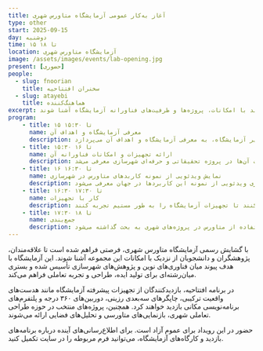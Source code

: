 ```yaml
---
title: آغاز به‌کار عمومی آزمایشگاه متاورس شهری
type: other
start: 2025-09-15
day: دوشنبه
time: ۱۵ تا ۱۸
location: آزمایشگاه متاورس شهری
image: /assets/images/events/lab-opening.jpg
present: [حضوری]
people:
  - slug: fnoorian
    title: سخنران افتتاحیه
  - slug: atayebi
    title: هماهنگ‌‌کننده
excerpt: آزمایشگاه متاورس شهری درهای خود را برای بازدید عمومی می‌گشاید. در این برنامه، شرکت‌کنندگان می‌توانند با امکانات، پروژه‌ها و ظرفیت‌های فناورانه آزمایشگاه آشنا شوند.
program:
    - title: ۱۵ تا ۱۵:۳۰
      name: معرفی آزمایشگاه و اهداف آن
      description: در این بخش دکتر نوریان، مدیر آزمایشگاه، به معرفی آزمایشگاه و اهداف آن می‌پردازد.
    - title: ۱۵:۳۰ تا ۱۶
      name: ارائه تجهیزات و امکانات فناورانه آن
      description: در ادامه تجهیزات و امکانات آزمایشگاه و قابلیت آن‌ها در پروژه تحقیقاتی و حرفه‌ای شهرسازی معرفی می‌شد.
    - title: ۱۶ تا ۱۶:۳۰
      name: نمایش ویدئویی از نمونه کاربدهای متاورس در شهرسازی
      description: برای ملموس شدن هرچه بیشتر کاربرد متاورس در شهرسازی ویدئویی از نمونه این کاربردها در جهان معرفی می‌شود.
    - title: ۱۶:۳۰ تا ۱۷:۳۰
      name: کار با تجهیزات
      description: در این بخش شرکت‌کنندگان امکان پیدا می‌کنند تا تجهیزات آزمایشگاه را به طور مستیم تجربه کنند. 
    - title: ۱۷:۳۰ تا ۱۸
      name: جمع‌بندی
      description: تجربه شرکت‌کنندگان در رویداد و تجربه‌های قبلی در استفاده از متاورس در پروژه‌های شهری به بحث گذاشته می‌شود. 
---
```


با گشایش رسمی آزمایشگاه متاورس شهری، فرصتی فراهم شده است تا علاقه‌مندان، پژوهشگران و دانشجویان از نزدیک با امکانات این مجموعه آشنا شوند. این آزمایشگاه با هدف پیوند میان فناوری‌های نوین و پژوهش‌های شهرسازی تأسیس شده و بستری میان‌رشته‌ای برای تولید ایده، طراحی و تجربه تعاملی فراهم می‌کند.

در برنامه افتتاحیه، بازدیدکنندگان از تجهیزات پیشرفته آزمایشگاه مانند هدست‌های واقعیت ترکیبی، چاپگرهای سه‌بعدی رزینی، دوربین‌های ۳۶۰ درجه و پلتفرم‌های برنامه‌نویسی مکانی بازدید خواهند کرد. همچنین، پروژه‌های منتخب در حوزه طراحی تعاملی شهری، بازنمایی‌های متاورسی و تحلیل‌های فضایی ارائه می‌شوند.

حضور در این رویداد برای عموم آزاد است. برای اطلاع‌رسانی‌های آینده درباره برنامه‌های بازدید و کارگاه‌های آزمایشگاه، می‌توانید فرم مربوطه را در سایت تکمیل کنید.
